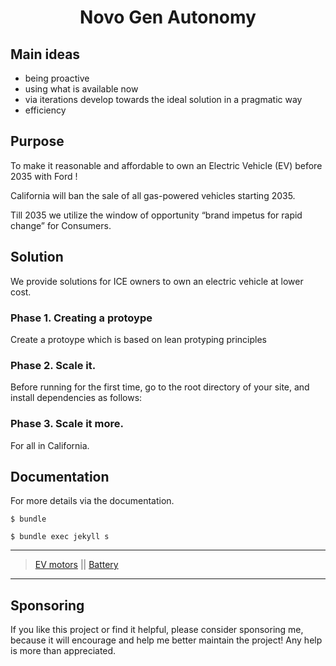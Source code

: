 <div align="center">

  # Novo Gen Autonomy


</div>

## Main ideas

- being proactive
- using what is available now
- via iterations develop towards the ideal solution in a pragmatic way
- efficiency

## Purpose
To make it reasonable and affordable to own an Electric Vehicle (EV) before 2035 with Ford !

California will ban the sale of all gas-powered vehicles starting 2035. 

Till 2035 we utilize the window of opportunity “brand impetus for rapid change” for Consumers.

## Solution

We provide solutions for ICE owners to own an electric vehicle at lower cost.

### Phase 1. Creating a protoype

Create a protoype which is based on lean protyping principles

### Phase 2. Scale it.

Before running for the first time, go to the root directory of your site, and install dependencies as follows:


### Phase 3. Scale it more.

For all in California.

## Documentation

For more details via the documentation.
```protoying
$ bundle
```

```console
$ bundle exec jekyll s
```

***

> [EV motors](./electric_motors.md) || [Battery](./battery.md) 

***

## Sponsoring

If you like this project or find it helpful, please consider sponsoring me, because it will encourage and help me better maintain the project! Any help is more than appreciated. 
